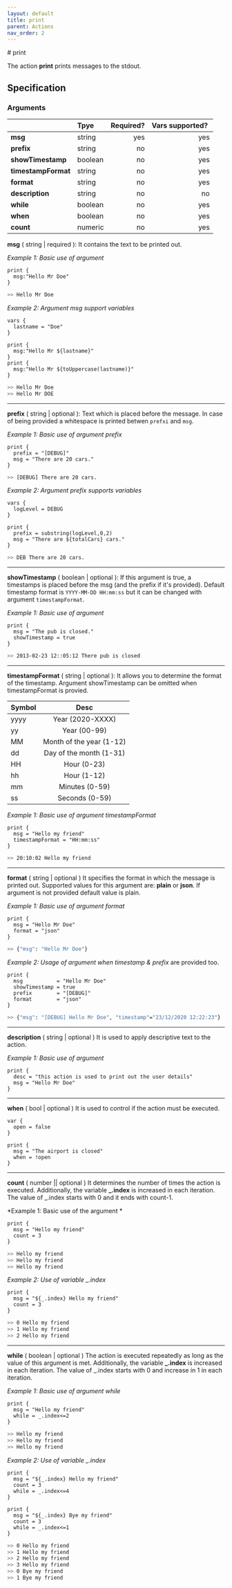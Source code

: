 ```yaml
---
layout: default
title: print
parent: Actions
nav_order: 2
---
```

<link rel="stylesheet" href="../../../assets/css/custom.css">
# print

The action **print** prints messages to the stdout.

## Specification

### Arguments 

|                 | Tpye      | Required?| Vars supported? |
|:----------------|:----------|---------:|----------------:|
| **msg**         | string    | yes      | yes             |
| **prefix**      | string    | no       | yes             |
| **showTimestamp** | boolean | no       | yes             |
| **timestampFormat** | string| no       | yes             |
| **format**      | string| no       | yes             |
| **description** | string    | no       | no              |
| **while**       | boolean   | no       | yes             |
| **when**        | boolean   | no       | yes             |
| **count**       | numeric   | no       | yes             |

**msg** ( string \| required ): It contains the text to be printed out. 

*Example 1: Basic use of argument*

```hcl
print { 
  msg:"Hello Mr Doe"
}
```

```bash
>> Hello Mr Doe
```

*Example 2: Argument msg support variables*

```hcl
vars {
  lastname = "Doe"
}

print { 
  msg:"Hello Mr ${lastname}"
}
print { 
  msg:"Hello Mr ${toUppercase(lastname)}"
}
```
```bash
>> Hello Mr Doe
>> Hello Mr DOE
```
--- 
**prefix** ( string \| optional ): Text which is placed before the message. In case of being provided a whitespace is printed betwen `prefxi` and `msg`.

*Example 1: Basic use of argument prefix* 

```hcl
print {
  prefix = "[DEBUG]"
  msg = "There are 20 cars."
}
```
```bash
>> [DEBUG] There are 20 cars.
```

*Example 2: Argument prefix supports variables*


```hcl
vars {
  logLevel = DEBUG
}

print {
  prefix = substring(logLevel,0,2)
  msg = "There are ${totalCars} cars."
}
```
```bash
>> DEB There are 20 cars.
```
--- 
**showTimestamp** ( boolean \| optional ): If this argument is true, a timestamps is placed before the msg (and the prefix if it's provided). Default timestamp format is `YYYY-MM-DD HH:mm:ss` but it can be changed with argument `timestampFormat`.

*Example 1: Basic use of argument* 

```hcl
print {
  msg = "The pub is closed."
  showTimestamp = true
}
```
```bash
>> 2013-02-23 12::05:12 There pub is closed 
```
--- 
**timestampFormat** ( string \| optional ):  It allows you to determine the format of the timestamp. Argument showTimestamp can be omitted when timestampFormat is provied.

| Symbol|      Desc     |
|-------|:-------------:|
| yyyy  | Year (2020-XXXX) | 
| yy    | Year (00-99)   | 
| MM    | Month of the year (1-12)   | 
| dd    | Day of the month (1-31)  | 
| HH    | Hour (0-23)   | 
| hh    | Hour (1-12)   | 
| mm    | Minutes (0-59)   | 
| ss    | Seconds (0-59)   | 


*Example 1: Basic use of argument timestampFormat* 

```hcl
print {
  msg = "Hello my friend"
  timestampFormat = "HH:mm:ss"
}
``` 
```bash
>> 20:10:02 Hello my friend
```
---
**format** ( string \| optional ) It specifies the format in which the message is  printed out.  Supported values for this argument are: **plain** or **json**. If
argument is not provided default value is plain.

*Example 1: Basic use of argument format* 

```hcl
print {
  msg = "Hello Mr Doe"  
  format = "json"
}
```

```bash
>> {"msg": "Hello Mr Doe"}
```
*Example 2: Usage of argument when timestamp & prefix* are provided too. 

```hcl
print {
  msg           = "Hello Mr Doe"
  showTimestamp = true  
  prefix        = "[DEBUG]"  
  format        = "json"
}
```

```bash
>> {"msg": "[DEBUG] Hello Mr Doe", "timestamp"="23/12/2020 12:22:23"}
```


--- 
**description** ( string \| optional )  It is used to apply descriptive text to  the action.

*Example 1: Basic use of argument* 

```hcl
print {
  desc = "this action is used to print out the user details"
  msg = "Hello Mr Doe"  
}
```
--- 
**when** ( bool | optional ) It is used to control if the action must be executed.

```hcl
var {
  open = false
}

print {
  msg = "The airport is closed"
  when = !open
}
```  
---
**count** ( number || optional ) It determines the number of times the action is executed. Additionally, the variable **_.index** is increased in each iteration. 
The value of _.index starts with 0 and it ends with count-1.

*Example 1: Basic use of the argument *
```hcl
print {
  msg = "Hello my friend"
  count = 3
}
```
```bash
>> Hello my friend
>> Hello my friend
>> Hello my friend
``` 

*Example 2: Use of variable _.index*

```hcl
print {
  msg = "${_.index} Hello my friend"
  count = 3
}
```
```bash
>> 0 Hello my friend
>> 1 Hello my friend
>> 2 Hello my friend
```
--- 
**while** ( boolean \| optional )  The action is executed repeatedly as long as the value of this argument is met. Additionally, the variable **_.index** is increased in each iteration. The value of _.index starts with 0 and increase in 1 in each iteration.
 
*Example 1: Basic use of argument while*
```hcl
print {
  msg = "Hello my friend"
  while = _.index<=2
}
```
```bash
>> Hello my friend
>> Hello my friend
>> Hello my friend
``` 

*Example 2: Use of variable _.index*

```hcl
print {
  msg = "${_.index} Hello my friend"
  count = 3
  while = _.index<=4
}

print {
  msg = "${_.index} Bye my friend"
  count = 3
  while = _.index<=1
}
```
```bash
>> 0 Hello my friend
>> 1 Hello my friend
>> 2 Hello my friend
>> 3 Hello my friend
>> 0 Bye my friend
>> 1 Bye my friend
```
